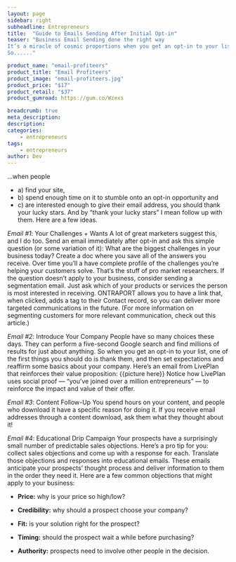 ```yaml
---
layout: page
sidebar: right
subheadline: Entrepreneurs
title:  "Guide to Emails Sending After Initial Opt-in"
teaser: "Business Email Sending done the right way
It’s a miracle of cosmic proportions when you get an opt-in to your list. There are 931 million websites right now, and that number is only growing.
So......"

product_name: "email-profiteers"
product_title: "Email Profiteers"
product_image: "email-profiteers.jpg"
product_price: "$17"
product_retail: "$37"
product_gumroad: https://gum.co/Wzexs

breadcrumb: true
meta_description:
description:
categories:
    - entrepreneurs
tags:
    - entrepreneurs
author: Dev
---
```

...when people 

* a) find your site, 
* b) spend enough time on it to stumble onto an opt-in opportunity and 
* c) are interested enough to give their email address, you should thank your lucky stars.
And by “thank your lucky stars” I mean follow up with them. Here are a few ideas.

*Email #1*:  Your Challenges + Wants
A lot of great marketers suggest this, and I do too. Send an email immediately after opt-in and ask this simple question (or some variation of it):
What are the biggest challenges in your business today?
Create a doc where you save all of the answers you receive. Over time you’ll a have complete profile of the challenges you’re helping your customers solve. That’s the stuff of pro market researchers.
If the question doesn’t apply to your business, consider sending a segmentation email. Just ask which of your products or services the person is most interested in receiving. ONTRAPORT allows you to have a link that, when clicked, adds a tag to their Contact record, so you can deliver more targeted communications in the future.
(For more information on segmenting customers for more relevant communication, check out this article.)

*Email #2*:  Introduce Your Company
People have so many choices these days. They can perform a five-second Google search and find millions of results for just about anything. So when you get an opt-in to your list, one of the first things you should do is thank them, and then set expectations and reaffirm some basics about your company. Here’s an email from LivePlan that reinforces their value proposition:
{{picture here}}
Notice how LivePlan uses social proof — “you’ve joined over a million entrepreneurs” — to reinforce the impact and value of their offer.

*Email #3*: Content Follow-Up
You spend hours on your content, and people who download it have a specific reason for doing it.  If you receive email addresses through a content download, ask them what they thought about it!

*Email #4*: Educational Drip Campaign
Your prospects have a surprisingly small number of predictable sales objections. Here’s a pro tip for you: collect sales objections and come up with a response for each. Translate those objections and responses into educational emails. These emails anticipate your prospects’ thought process and deliver information to them in the order they need it.
Here are a few common objections that might apply to your business:

* **Price:** why is your price so high/low?

* **Credibility:** why should a prospect choose your company?

* **Fit:** is your solution right for the prospect?

* **Timing:** should the prospect wait a while before purchasing?

* **Authority:** prospects need to involve other people in the decision.